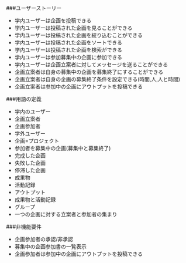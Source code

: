 ###ユーザーストーリー
- 学内ユーザーは企画を投稿できる
- 学内ユーザーは投稿された企画を見ることができる
- 学内ユーザーは投稿された企画を絞り込むことができる
- 学内ユーザーは投稿された企画をソートできる
- 学内ユーザーは投稿された企画を検索ができる
- 学内ユーザーは参加募集中の企画に参加できる
- 学内ユーザーは企画立案者に対してメッセージを送ることができる
- 企画立案者は自身の募集中の企画を募集終了にすることができる
- 企画立案者は自身の企画の募集終了条件を設定できる(時間,人,人と時間)
- 企画立案者は参加中の企画にアウトプットを投稿できる

###用語の定義
- 学内のユーザー
 - 企画立案者
 - 企画参加者
- 学外ユーザー
- 企画=プロジェクト
 - 参加者を募集中の企画(募集中と募集終了)
 - 完成した企画
 - 失敗した企画
 - 停滞した企画
- 成果物
- 活動記録
- アウトプット
 - 成果物と活動記録
- グループ
 - 一つの企画に対する立案者と参加者の集まり

###非機能要件
- 企画参加者の承認/非承認
- 募集中の企画参加書の一覧表示
- 企画参加者は参加中の企画にアウトプットを投稿できる

